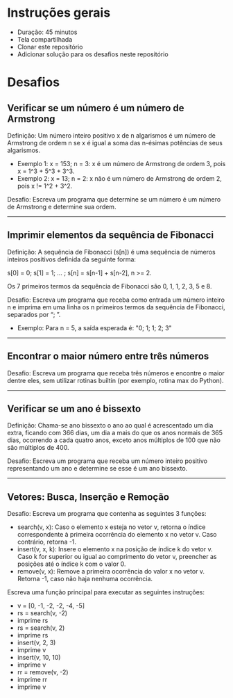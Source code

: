 # Instruções gerais

- Duração: 45 minutos
- Tela compartilhada
- Clonar este repositório
- Adicionar solução para os desafios neste repositório

# Desafios

## Verificar se um número é um número de Armstrong

Definição: Um número inteiro positivo x de n algarismos é um número de Armstrong de ordem n se x é igual a soma das n-ésimas potências de seus algarismos.

- Exemplo 1: x = 153; n = 3: x é um número de Armstrong de ordem 3, pois x = 1^3 + 5^3 + 3^3.
- Exemplo 2: x = 13; n = 2: x não é um número de Armstrong de ordem 2, pois x != 1^2 + 3^2.

Desafio: Escreva um programa que determine se um número é um número de Armstrong e determine sua ordem.

---

## Imprimir elementos da sequência de Fibonacci

Definição: A sequência de Fibonacci (s[n]) é uma sequência de números inteiros positivos definida da seguinte forma:

s[0] = 0; s[1] = 1; … ; s[n] = s[n-1] + s[n-2], n >= 2.

Os 7 primeiros termos da sequência de Fibonacci são 0, 1, 1, 2, 3, 5 e 8.

Desafio: Escreva um programa que receba como entrada um número inteiro n e imprima em uma linha os n primeiros termos da sequência de Fibonacci, separados por “; ”.

- Exemplo: Para n = 5, a saída esperada é: "0; 1; 1; 2; 3"

---

## Encontrar o maior número entre três números

Desafio: Escreva um programa que receba três números e encontre o maior dentre eles, sem utilizar rotinas builtin (por exemplo, rotina max do Python).

---

## Verificar se um ano é bissexto

Definição: Chama-se ano bissexto o ano ao qual é acrescentado um dia extra, ficando com 366 dias, um dia a mais do que os anos normais de 365 dias, ocorrendo a cada quatro anos, exceto anos múltiplos de 100 que não são múltiplos de 400.

Desafio: Escreva um programa que receba um número inteiro positivo representando um ano e determine se esse é um ano bissexto.

---

## Vetores: Busca, Inserção e Remoção

Desafio: Escreva um programa que contenha as seguintes 3 funções:

- search(v, x): Caso o elemento x esteja no vetor v, retorna o índice correspondente à primeira ocorrência do elemento x no vetor v. Caso contrário, retorna -1.
- insert(v, x, k): Insere o elemento x na posição de índice k do vetor v. Caso k for superior ou igual ao comprimento do vetor v, preencher as posições até o índice k com o valor 0.
- remove(v, x): Remove a primeira ocorrência do valor x no vetor v. Retorna -1, caso não haja nenhuma ocorrência.

Escreva uma função principal para executar as seguintes instruções:

- v = [0, -1, -2, -2, -4, -5]
- rs = search(v, -2)
- imprime rs
- rs = search(v, 2)
- imprime rs
- insert(v, 2, 3)
- imprime v
- insert(v, 10, 10)
- imprime v
- rr = remove(v, -2)
- imprime rr
- imprime v 


